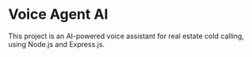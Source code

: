 # Voice Agent AI

This project is an AI-powered voice assistant for real estate cold calling, using Node.js and Express.js.
